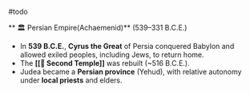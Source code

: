 #todo

** 🏛️ Persian Empire(Achaemenid)** (539–331 B.C.E.)
- In **539 B.C.E.**, **Cyrus the Great** of Persia conquered Babylon and allowed exiled peoples, including Jews, to return home.
- The **[[🕍 Second Temple]]** was rebuilt (~516 B.C.E.).
- Judea became a **Persian province** (Yehud), with relative autonomy under **local priests** and elders.